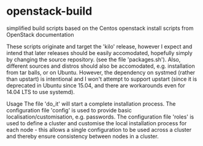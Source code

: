 # openstack-build
 simplified build scripts based on the Centos openstack install scripts from OpenStack documentation
 
 These scripts originate and target the 'kilo' release, however I expect and intend that later releases should be easily accomodated, hopefully simply by changing the source repository. (see the file 'packages.sh').
 Also, different sources and distros should also be accomodated, e.g. installation from tar balls, or on Ubuntu.
 However, the dependency on systmed (rather than upstart) is intentional and I won't attempt to support upstart (since it is deprecated in Ubuntu since 15.04, and there are workarounds even for 14.04 LTS to use systemd).
 
 Usage
 The file 'do_it' will start a complete installation process.
 The configuration file 'config' is used to provide basic localisation/customisation, e.g. passwords.
 The configuration file 'roles' is used to define a cluster and customise the local installation process for each node - this allows a single configuration to be used across a cluster and thereby ensure consistency between nodes in a cluster.

